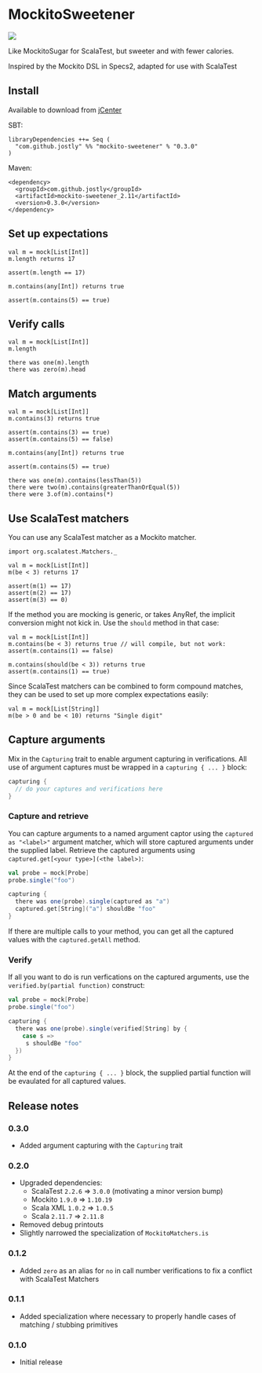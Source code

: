 # MockitoSweetener

[![](https://travis-ci.org/jostly/mockito-sweetener.svg?branch=master)](https://travis-ci.org/jostly/mockito-sweetener/builds)


Like MockitoSugar for ScalaTest, but sweeter and with fewer calories.

Inspired by the Mockito DSL in Specs2, adapted for use with ScalaTest

## Install

Available to download from [jCenter](https://bintray.com/bintray/jcenter?filterByPkgName=mockito-sweetener)

SBT:

```
libraryDependencies ++= Seq (
  "com.github.jostly" %% "mockito-sweetener" % "0.3.0"
)
```

Maven:

```
<dependency>
  <groupId>com.github.jostly</groupId>
  <artifactId>mockito-sweetener_2.11</artifactId>
  <version>0.3.0</version>
</dependency>
```

## Set up expectations

```
val m = mock[List[Int]]
m.length returns 17

assert(m.length == 17)

m.contains(any[Int]) returns true

assert(m.contains(5) == true)
```

## Verify calls

```
val m = mock[List[Int]]
m.length

there was one(m).length
there was zero(m).head
```

## Match arguments

```
val m = mock[List[Int]]
m.contains(3) returns true

assert(m.contains(3) == true)
assert(m.contains(5) == false)

m.contains(any[Int]) returns true

assert(m.contains(5) == true)

there was one(m).contains(lessThan(5))
there were two(m).contains(greaterThanOrEqual(5))
there were 3.of(m).contains(*)
```

## Use ScalaTest matchers

You can use any ScalaTest matcher as a Mockito matcher.

```
import org.scalatest.Matchers._

val m = mock[List[Int]]
m(be < 3) returns 17

assert(m(1) == 17)
assert(m(2) == 17)
assert(m(3) == 0)
```

If the method you are mocking is generic, or takes AnyRef,
the implicit conversion might not kick in. Use the `should`
method in that case:

```
val m = mock[List[Int]]
m.contains(be < 3) returns true // will compile, but not work:
assert(m.contains(1) == false)

m.contains(should(be < 3)) returns true
assert(m.contains(1) == true)
```

Since ScalaTest matchers can be combined to form compound
matches, they can be used to set up more complex expectations easily:

```
val m = mock[List[String]]
m(be > 0 and be < 10) returns "Single digit"
```

## Capture arguments

Mix in the `Capturing` trait to enable argument capturing in verifications. All use of argument captures
must be wrapped in a `capturing { ... }` block:

```scala
capturing {
  // do your captures and verifications here
}
```

### Capture and retrieve

You can capture arguments to a named argument captor using the `captured as "<label>"` argument matcher,
which will store captured arguments under the supplied label. Retrieve the captured arguments
using `captured.get[<your type>](<the label>)`:

```scala
val probe = mock[Probe]
probe.single("foo")

capturing {
  there was one(probe).single(captured as "a")
  captured.get[String]("a") shouldBe "foo"
}
```

If there are multiple calls to your method, you can get all the captured values with
the `captured.getAll` method.

### Verify

If all you want to do is run verfications on the captured arguments, use the
`verified.by(partial function)` construct:

```scala
val probe = mock[Probe]
probe.single("foo")

capturing {
  there was one(probe).single(verified[String] by {
    case s =>
     s shouldBe "foo"
  })
}
```

At the end of the `capturing { ... }` block, the supplied partial function will be evaulated for
all captured values.


## Release notes

### 0.3.0

* Added argument capturing with the `Capturing` trait

### 0.2.0

* Upgraded dependencies:
    * ScalaTest `2.2.6` => `3.0.0` (motivating a minor version bump)
    * Mockito `1.9.0` => `1.10.19`
    * Scala XML `1.0.2` => `1.0.5`
    * Scala `2.11.7` => `2.11.8`
* Removed debug printouts
* Slightly narrowed the specialization of `MockitoMatchers.is`

### 0.1.2

* Added `zero` as an alias for `no` in call number verifications
  to fix a conflict with ScalaTest Matchers

### 0.1.1

* Added specialization where necessary to properly handle cases of matching / stubbing primitives

### 0.1.0

* Initial release